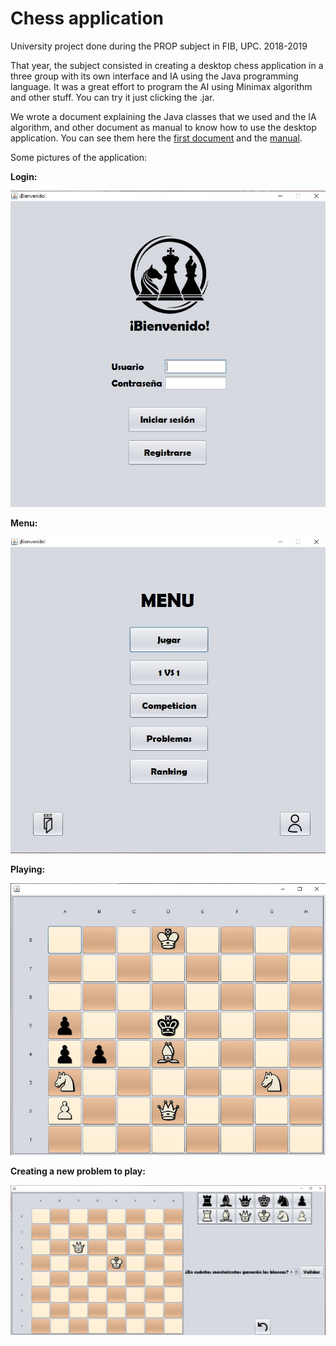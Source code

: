 # Chess application

University project done during the PROP subject in FIB, UPC. 2018-2019
 
That year, the subject consisted in creating a desktop chess application in a three group with its own interface and IA using the Java programming language. It was a great effort to program the AI using Minimax algorithm and other stuff. You can try it just clicking the .jar.

We wrote a document explaining the Java classes that we used and the IA algorithm, and other document as manual to know how to use the desktop application. You can see them here the [first document](www.github.com/jrefusta/PROP-FIB-ChessApplication/blob/master/Proyecto/docs/Práctica%20de%20Prop.pdf) and the [manual]( www.github.com/jrefusta/PROP-FIB-ChessApplication/blob/master/Proyecto/docs/Manual.pdf).

Some pictures of the application: 


**Login:** 

![Image of App Login](https://raw.githubusercontent.com/metabit1000/ChessApplication-PROP/master/Proyecto/photos/Captura.JPG) 


**Menu:** 

![Image of Menu](https://raw.githubusercontent.com/metabit1000/ChessApplication-PROP/master/Proyecto/photos/Captura3.JPG) 


**Playing:** 

![Image of game](https://raw.githubusercontent.com/metabit1000/ChessApplication-PROP/master/Proyecto/photos/Captura2.JPG) 


**Creating a new problem to play:** 

![Image of creating](https://raw.githubusercontent.com/metabit1000/ChessApplication-PROP/master/Proyecto/photos/Captura4.JPG) 
